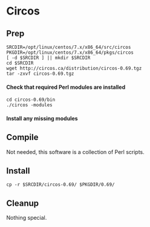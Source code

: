 # Circos

## Prep
```
SRCDIR=/opt/linux/centos/7.x/x86_64/src/circos
PKGDIR=/opt/linux/centos/7.x/x86_64/pkgs/circos
[ -d $SRCDIR ] || mkdir $SRCDIR
cd $SRCDIR
wget http://circos.ca/distribution/circos-0.69.tgz
tar -zxvf circos-0.69.tgz
```
#### Check that required Perl modules are installed
```
cd circos-0.69/bin
./circos -modules
```
#### Install any missing modules

## Compile
Not needed, this software is a collection of Perl scripts.

## Install
```
cp -r $SRCDIR/circos-0.69/ $PKGDIR/0.69/
```

## Cleanup
Nothing special.
